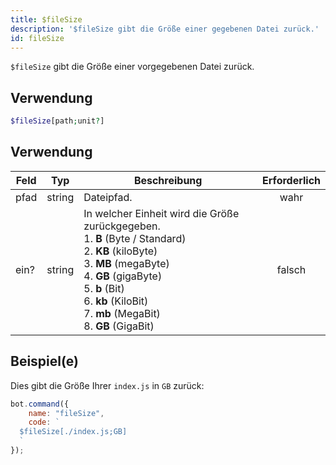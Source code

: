 ```yaml
---
title: $fileSize
description: '$fileSize gibt die Größe einer gegebenen Datei zurück.'
id: fileSize
---
```


`$fileSize` gibt die Größe einer vorgegebenen Datei zurück.

## Verwendung

```php
$fileSize[path;unit?]
```

## Verwendung

| Feld | Typ    | Beschreibung                                                                                                                                                                                                                                                                                                                   | Erforderlich |
| ---- | ------ | ------------------------------------------------------------------------------------------------------------------------------------------------------------------------------------------------------------------------------------------------------------------------------------------------------------------------------ |:------------:|
| pfad | string | Dateipfad.                                                                                                                                                                                                                                                                                                                     |     wahr     |
| ein? | string | In welcher Einheit wird die Größe zurückgegeben. <br /> 1. **B** (Byte / Standard) <br /> 2. **KB** (kiloByte) <br />  3. **MB** (megaByte) <br /> 4. **GB** (gigaByte) <br /> 5. **b** (Bit) <br /> 6. **kb** (KiloBit) <br /> 7. **mb** (MegaBit) <br /> 8. **GB** (GigaBit) |    falsch    |

## Beispiel(e)

Dies gibt die Größe Ihrer `index.js` in `GB` zurück:

```javascript
bot.command({
    name: "fileSize",
    code: `
  $fileSize[./index.js;GB]
  `
});
```